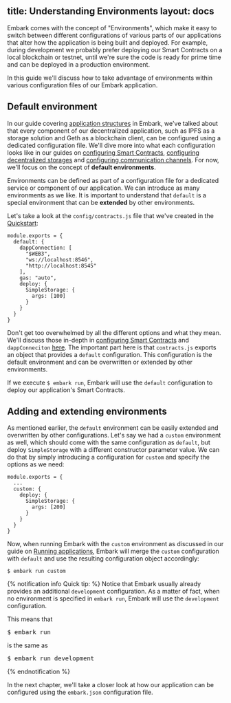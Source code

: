 title: Understanding Environments
layout: docs
---

Embark comes with the concept of "Environments", which make it easy to switch between different configurations of various parts of our applications that alter how the application is being built and deployed. For example, during development we probably prefer deploying our Smart Contracts on a local blockchain or testnet, until we're sure the code is ready for prime time and can be deployed in a production environment.

In this guide we'll discuss how to take advantage of environments within various configuration files of our Embark application.

## Default environment

In our guide covering [application structures](structure.html) in Embark, we've talked about that every component of our decentralized application, such as IPFS as a storage solution and Geth as a blockchain client, can be configured using a dedicated configuration file. We'll dive more into what each configuration looks like in our guides on [configuring Smart Contracts](contracts_configuration.html), [configuring decentralized storages](storage_configuration.html) and [configuring communication channels](messages_configuration.html). For now, we'll focus on the concept of **default environments**.

Environments can be defined as part of a configuration file for a dedicated service or component of our application. We can introduce as many environments as we like. It is important to understand that `default` is a special environment that can be **extended** by other environments.

Let's take a look at the `config/contracts.js` file that we've created in the [Quickstart](quick_start.html):

```
module.exports = {
  default: {
    dappConnection: [
      "$WEB3",
      "ws://localhost:8546",
      "http://localhost:8545"
    ],
    gas: "auto",
    deploy: {
      SimpleStorage: {
        args: [100]
      }
    }
  }
}
```

Don't get too overwhelmed by all the different options and what they mean. We'll discuss those in-depth in [configuring Smart Contracts](contracts_configuration.html) and `dappConneciton` [here](/docs/javascript_usage.html#Using-dappConnection). The important part here is that `contracts.js` exports an object that provides a `default` configuration. This configuration is the default environment and can be overwritten or extended by other environments. 

If we execute `$ embark run`, Embark will use the `default` configuration to deploy our application's Smart Contracts.

## Adding and extending environments

As mentioned earlier, the `default` environment can be easily extended and overwritten by other configurations. Let's say we had a `custom` environment as well, which should come with the same configuration as `default`, but deploy `SimpleStorage` with a different constructor parameter value. We can do that by simply introducing a configuration for `custom` and specify the options as we need:

```
module.exports = {
  ...
  custom: {
    deploy: {
      SimpleStorage: {
        args: [200]
      }
    }
  }
}
```

Now, when running Embark with the `custom` environment as discussed in our guide on [Running applications](/docs/running_apps.html#Switching-environments), Embark will merge the `custom` configuration with `default` and use the resulting configuration object accordingly:

```
$ embark run custom
```

{% notification info Quick tip: %}
Notice that Embark usually already provides an additional `development` configuration. As a matter of fact, when no environment is specified in `embark run`, Embark will use the `development` configuration. 

This means that

<pre>$ embark run</pre>

is the same as

<pre>$ embark run development</pre>

{% endnotification %}

In the next chapter, we'll take a closer look at how our application can be configured using the `embark.json` configuration file.
